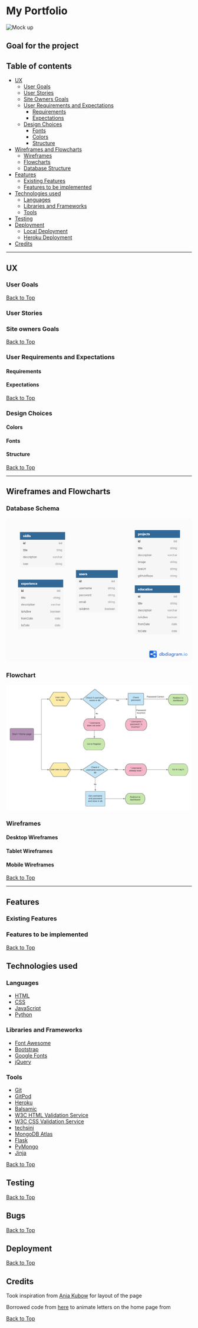 # **My Portfolio**

![Mock up]()


## **Goal for the project**

<a></a>

## Table of contents 
* [UX](#ux)
    * [User Goals](#user-goals)
    * [User Stories](#user-stories)
    * [Site Owners Goals](#site-owners-goals)
    * [User Requirements and Expectations](#user-requirements-and-expectations)
        * [Requirements](#requirements)
        * [Expectations](#expectations)
    * [Design Choices](#design-choices)
        * [Fonts](#fonts)
        * [Colors](#colors)
        * [Structure](#structure)
* [Wireframes and Flowcharts](#wireframes-and-flowcharts)
    * [Wireframes](#wireframes)
    * [Flowcharts](#flowcharts)
    * [Database Structure](#database-structure)
* [Features](#features)
    * [Existing Features](#existing-features)
    * [Features to be implemented](#features-to-be-implemented)
* [Technologies used](#technologies-used)
    * [Languages](#languages)
    * [Libraries and Frameworks](#libraries-and-frameworks)
    * [Tools](#tools)
* [Testing](#testing)
* [Deployment](#deployment)
    * [Local Deployment](#local-deployment)
    * [Heroku Deployment](#heroku-deployment)
* [Credits](#credits)

--- 

<a name="ux"></a>

## **UX**

<a></a>

### **User Goals**



[Back to Top](#table-of-contents)

<a></a>

### **User Stories**



<a></a>

### **Site owners Goals**



[Back to Top](#table-of-contents)

<a></a>

### **User Requirements and Expectations**

<a></a>

#### Requirements



<a></a>

#### Expectations



[Back to Top](#table-of-contents)

<a></a>

### **Design Choices**


<a></a>

#### Colors



<a></a>

#### Fonts

<a></a>

#### Structure



[Back to Top](#table-of-contents)

--- 
<a></a>

## **Wireframes and Flowcharts**

### **Database Schema**

![Database Schema](static/images/schema.png)


### **Flowchart**

![Flowchart](static/images/flowchart.png)


### **Wireframes**





#### Desktop Wireframes


#### Tablet Wireframes

#### Mobile Wireframes



[Back to Top](#table-of-contents)

---

<a></a>

## **Features**

<a></a>

### **Existing Features**



<a></a>

### **Features to be implemented**



[Back to Top](#table-of-contents)

<a></a>

## **Technologies used**

<a></a>

### **Languages**

* [HTML](https://en.wikipedia.org/wiki/HTML)
* [CSS](https://en.wikipedia.org/wiki/Cascading_Style_Sheets)
* [JavaScript](https://en.wikipedia.org/wiki/JavaScript)
* [Python](https://www.python.org/)

<a></a>

### **Libraries and Frameworks**

* [Font Awesome](https://fontawesome.com/)
* [Bootstrap](https://getbootstrap.com/)
* [Google Fonts](https://fonts.google.com/)
* [jQuery](https://jquery.com/)

### **Tools**
* [Git](https://git-scm.com/)
* [GitPod](https://www.gitpod.io/)
* [Heroku](https://www.heroku.com/)
* [Balsamic](https://balsamiq.com/wireframes/)
* [W3C HTML Validation Service](https://validator.w3.org/)
* [W3C CSS Validation Service](https://jigsaw.w3.org/css-validator/)
* [techsini](http://techsini.com/)
* [MongoDB Atlas](https://www.mongodb.com/)
* [Flask](https://flask.palletsprojects.com/en/1.1.x/)
* [PyMongo](https://api.mongodb.com/python/current/tutorial.html)
* [Jinja](https://jinja.palletsprojects.com/en/2.11.x/)

[Back to Top](#table-of-contents)

<a></a>


## **Testing**



[Back to Top](#table-of-contents)

## **Bugs**


[Back to Top](#table-of-contents)

<a></a>

## **Deployment**

    

[Back to Top](#table-of-contents)

<a></a>

## **Credits**

Took inspiration from [Ania Kubow](https://www.youtube.com/watch?v=-D6oTPA4vXc&t=4221s) for layout of the page

Borrowed code from [here](https://tobiasahlin.com/moving-letters/#10) to animate letters on the home page from 


[Back to Top](#table-of-contents)

